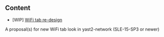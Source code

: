 ## Content

* [WIP] [WiFi tab re-design](./public/new-wifi-tab.md)

A proposal(s) for new WiFi tab look in yast2-network (SLE-15-SP3 or newer)
